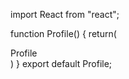 import React from "react";

function Profile() {
return(
<div>Profile</div>
)
}
export default Profile;